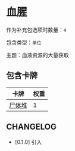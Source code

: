 # 血腥

作为补充包选项时数量：`4`

包含类型：`单位`

主题：血液资源的大量获取

## 包含卡牌

卡牌 | 权重
--- | ---
[尸体堆](../卡牌/尸体堆.md) | 1

## CHANGELOG

- [0.1.0] 引入
